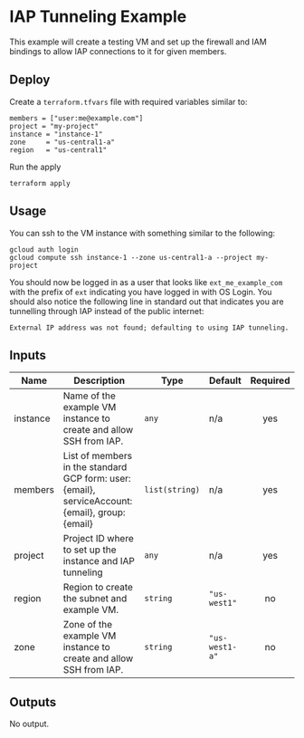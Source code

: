# IAP Tunneling Example

This example will create a testing VM and set up the firewall and IAM bindings to allow IAP connections to it for given members.

## Deploy

Create a `terraform.tfvars` file with required variables similar to:

```
members = ["user:me@example.com"]
project = "my-project"
instance = "instance-1"
zone     = "us-central1-a"
region   = "us-central1"
```

Run the apply

```
terraform apply
```

## Usage

You can ssh to the VM instance with something similar to the following:

```
gcloud auth login
gcloud compute ssh instance-1 --zone us-central1-a --project my-project
```

You should now be logged in as a user that looks like `ext_me_example_com` with the prefix of `ext` indicating you have logged in with OS Login.
You should also notice the following line in standard out that indicates you are tunnelling through IAP instead of the public internet:

```
External IP address was not found; defaulting to using IAP tunneling.
```

<!-- BEGINNING OF PRE-COMMIT-TERRAFORM DOCS HOOK -->
## Inputs

| Name | Description | Type | Default | Required |
|------|-------------|------|---------|:--------:|
| instance | Name of the example VM instance to create and allow SSH from IAP. | `any` | n/a | yes |
| members | List of members in the standard GCP form: user:{email}, serviceAccount:{email}, group:{email} | `list(string)` | n/a | yes |
| project | Project ID where to set up the instance and IAP tunneling | `any` | n/a | yes |
| region | Region to create the subnet and example VM. | `string` | `"us-west1"` | no |
| zone | Zone of the example VM instance to create and allow SSH from IAP. | `string` | `"us-west1-a"` | no |

## Outputs

No output.

<!-- END OF PRE-COMMIT-TERRAFORM DOCS HOOK -->
